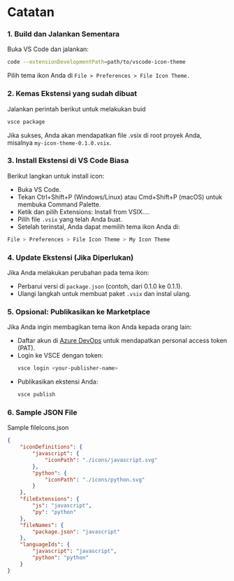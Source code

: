 # Catatan

### 1. Build dan Jalankan Sementara

Buka VS Code dan jalankan:

```bash
code --extensionDevelopmentPath=path/to/vscode-icon-theme
```

Pilih tema ikon Anda di `File > Preferences > File Icon Theme.`


### 2. Kemas Ekstensi yang sudah dibuat

Jalankan perintah berikut untuk melakukan buid

```bash
vsce package
```

Jika sukses, Anda akan mendapatkan file .vsix di root proyek Anda, misalnya `my-icon-theme-0.1.0.vsix`.

### 3. Install Ekstensi di VS Code Biasa

Berikut langkan untuk install icon:

- Buka VS Code.
- Tekan Ctrl+Shift+P (Windows/Linux) atau Cmd+Shift+P (macOS) untuk membuka Command Palette.
- Ketik dan pilih Extensions: Install from VSIX....
- Pilih file `.vsix` yang telah Anda buat.
- Setelah terinstal, Anda dapat memilih tema ikon Anda di:

```bash
File > Preferences > File Icon Theme > My Icon Theme
```

### 4. Update Ekstensi (Jika Diperlukan)

Jika Anda melakukan perubahan pada tema ikon:

- Perbarui versi di `package.json` (contoh, dari 0.1.0 ke 0.1.1).
- Ulangi langkah untuk membuat paket `.vsix` dan instal ulang.

### 5. Opsional: Publikasikan ke Marketplace

Jika Anda ingin membagikan tema ikon Anda kepada orang lain:

- Daftar akun di [Azure DevOps](https://dev.azure.com/) untuk mendapatkan personal access token (PAT).
- Login ke VSCE dengan token:
  ```bash
  vsce login <your-publisher-name>
  ```
- Publikasikan ekstensi Anda:
  ```bash
  vsce publish
  ```

### 6. Sample JSON File

Sample fileIcons.json

```json
{
    "iconDefinitions": {
	    "javascript": {
		    "iconPath": "./icons/javascript.svg"
		},
		"python": {
		    "iconPath": "./icons/python.svg"
		}
	},
	"fileExtensions": {
		"js": "javascript",
		"py": "python"
	},
	"fileNames": {
		"package.json": "javascript"
	},
	"languageIds": {
		"javascript": "javascript",
		"python": "python"
	}
}
```